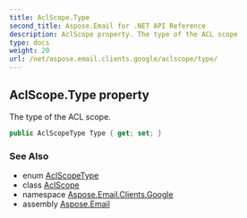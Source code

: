 ```yaml
---
title: AclScope.Type
second_title: Aspose.Email for .NET API Reference
description: AclScope property. The type of the ACL scope
type: docs
weight: 20
url: /net/aspose.email.clients.google/aclscope/type/
---
```

## AclScope.Type property

The type of the ACL scope.

```csharp
public AclScopeType Type { get; set; }
```

### See Also

* enum [AclScopeType](../../aclscopetype/)
* class [AclScope](../)
* namespace [Aspose.Email.Clients.Google](../../aclscope/)
* assembly [Aspose.Email](../../../)


